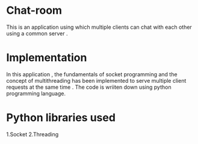 # Chat-room
This is an application using which multiple clients can chat with each other using a common server . 
# Implementation 
In this application , the fundamentals of socket programming and the concept of multithreading has been implemented to serve multiple client requests at the same time .
The code is wriiten down using python programming language.
# Python libraries used
1.Socket
2.Threading
